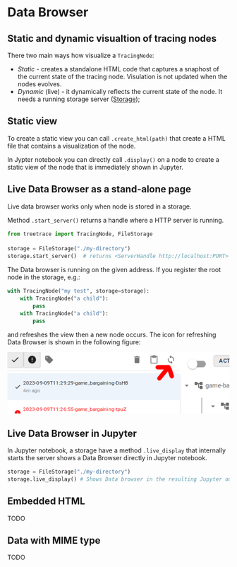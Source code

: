 # Data Browser

## Static and dynamic visualtion of tracing nodes

There two main ways how visualize a `TracingNode`:

* *Static* - creates a standalone HTML code that captures a snaphost of the current state of the tracing node.
  Visulation is not updated when the nodes evolves.
* *Dynamic* (live) - it dynamically reflects the current state of the node. It needs a running storage server ([Storage](storage.md));


## Static view

To create a static view you can call `.create_html(path)` that create a HTML file that contains a visualization of the node.

In Jypter notebook you can directly call `.display()` on a node to create a static view of the node
that is immediately shown in Jupyter.


## Live Data Browser as a stand-alone page

Live data browser works only when node is stored in a storage.

Method `.start_server()` returns a handle where a HTTP server is running.

```python
from treetrace import TracingNode, FileStorage

storage = FileStorage("./my-directory")
storage.start_server()  # returns <ServerHandle http://localhost:PORT>
```

The Data browser is running on the given address.
If you register the root node in the storage, e.g.:

```python
with TracingNode("my test", storage=storage):
    with TracingNode("a child"):
        pass
    with TracingNode("a child"):
        pass
```

and refreshes the view then a new node occurs. The icon for refreshing Data Browser is shown in the following figure:

![Data browser screenshot](../assets/imgs/refresh.png)

## Live Data Browser in Jupyter

In Jupyter notebook, a storage have a method `.live_display` that internally
starts the server shows a Data Browser directly in Jupyter notebook.

```python
storage = FileStorage("./my-directory")
storage.live_display() # Shows Data browser in the resulting Jupyter output cell
```


## Embedded HTML

TODO

## Data with MIME type

TODO